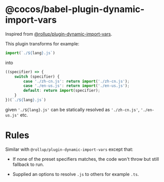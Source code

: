# @cocos/babel-plugin-dynamic-import-vars

Inspired from [@rollup/plugin-dynamic-import-vars](https://github.com/rollup/plugins/tree/master/packages/dynamic-import-vars).

This plugin transforms for example:

```js
import(`./${lang}.js`)
```

into

```js
((specifier) => {
    switch (specifier) {
        case './zh-cn.js': return import('./zh-cn.js');
        case './en-us.js': return import('./en-us.js');
        default: return import(specifier);
    }
})(`./${lang}.js`)
```

given `'./${lang}.js'` can be statically resolved as `'./zh-cn.js'`, `'./en-us.js'` etc.

# Rules

Similar with `@rollup/plugin-dynamic-import-vars` except that:

- If none of the preset specifiers matches, the code won't throw but still fallback to run.

- Supplied an options to resolve `.js` to others for example `.ts`.